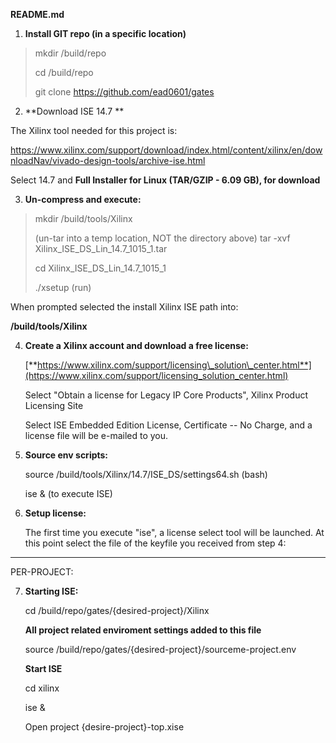 **README.md**

1)  **Install GIT repo (in a specific location)**

> mkdir /build/repo
>
> cd /build/repo
>
> git clone https://github.com/ead0601/gates

2)  **Download ISE 14.7 **

The Xilinx tool needed for this project is:

<https://www.xilinx.com/support/download/index.html/content/xilinx/en/downloadNav/vivado-design-tools/archive-ise.html>

Select 14.7 and **Full Installer for Linux (TAR/GZIP - 6.09 GB), for
download**

3)  **Un-compress and execute:**

> mkdir /build/tools/Xilinx
>
> (un-tar into a temp location, NOT the directory above)
> tar -xvf Xilinx\_ISE\_DS\_Lin\_14.7\_1015\_1.tar  
>
> cd Xilinx\_ISE\_DS\_Lin\_14.7\_1015\_1
>
>./xsetup (run)

When prompted selected the install Xilinx ISE path into:

**/build/tools/Xilinx**

4)  **Create a Xilinx account and download a free license:**

    [**https://www.xilinx.com/support/licensing\_solution\_center.html**](https://www.xilinx.com/support/licensing_solution_center.html)

    Select "Obtain a license for Legacy IP Core Products", Xilinx
    Product Licensing Site

    Select ISE Embedded Edition License, Certificate -- No Charge, and a
    license file will be e-mailed to you.

5)  **Source env scripts:**

    source /build/tools/Xilinx/14.7/ISE\_DS/settings64.sh (bash)

    ise & (to execute ISE)

6)  **Setup license:**

    The first time you execute "ise", a license select tool will be
    launched. At this point select the file of the keyfile you received
    from step 4:

-------------------------------------------------------------------------
PER-PROJECT:

7)  **Starting ISE:**

    cd /build/repo/gates/{desired-project}/Xilinx

    **All project related enviroment settings added to this file**
    
    source /build/repo/gates/{desired-project}/sourceme-project.env 

    **Start ISE**
    
    cd xilinx
    
    ise &

    Open project {desire-project}-top.xise
